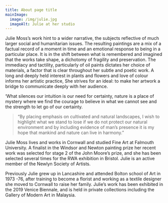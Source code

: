 ```yaml
---
title: About page title
mainImage:
  image: /img/julie.jpg
  imageAlt: Julie at her studio
---
```

Julie Moss’s work hint to a wider narrative, the subjects reflective of much larger social and humanitarian issues. The resulting paintings are a mix of a factual record of a moment in time and an emotional response to being in a particular place. It is in the shift between what is remembered and imagined that the works take shape, a dichotomy of fragility and preservation. 
The immediacy and tactility, particularly of oil paints dictates her choice of materials, a factor that is clear throughout her subtle and poetic work. A long and deeply held interest in plants and flowers and love of colour informs her artistic practice, She strives for an ideal: to make her artwork a bridge to communicate deeply with her audience. 


‘What silences our intuition is our need for certainty, nature is a place of mystery where we find the courage to believe in what we cannot see and the strength to let go of our certainty.

>
> “By placing emphasis on cultivated and natural landscapes, I wish to highlight what we stand to lose if we do not protect our natural environment and by including evidence of man’s presence it is my hope that mankind and nature can live in harmony.” 


Julie Moss lives and works in Cornwall and studied Fine Art at Falmouth University. A finalist in the Windsor and Newton painting prize her recent work was selected for stage 2 of the John Moore’s prize, and she has been selected several times for the RWA exhibition in Bristol. Julie is an active member of the Newlyn Society of Artists. 


Previously Julie grew up in Lancashire and attended Bolton school of Art in 1973 -76, after training to become a florist and working as a textile designer she moved to Cornwall to raise her family.
Julie’s work has been exhibited in the 2019 Venice Biennale, and is held in private collections including the Gallery of Modern Art in Malaysia.